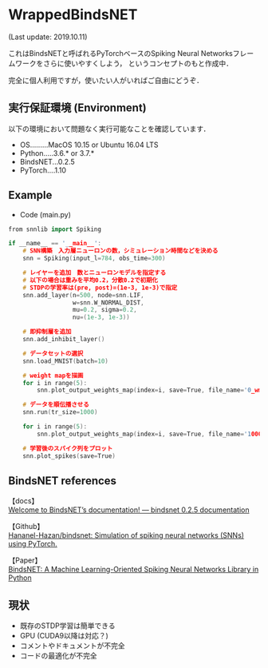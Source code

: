 # WrappedBindsNET
(Last update: 2019.10.11)  
  
これはBindsNETと呼ばれるPyTorchベースのSpiking Neural Networksフレームワークをさらに使いやすくしよう，
というコンセプトのもと作成中．  

完全に個人利用ですが，使いたい人がいればご自由にどうぞ．

## 実行保証環境 (Environment)
以下の環境において問題なく実行可能なことを確認しています．  

* OS.........MacOS 10.15 or Ubuntu 16.04 LTS
* Python.....3.6.* or 3.7.*
* BindsNET...0.2.5
* PyTorch....1.10

## Example
* Code (main.py)
```cpp
from snnlib import Spiking

if __name__ == '__main__':
    # SNN構築　入力層ニューロンの数，シミュレーション時間などを決める
    snn = Spiking(input_l=784, obs_time=300)

    # レイヤーを追加　数とニューロンモデルを指定する
    # 以下の場合は重みを平均0.2，分散0.2で初期化
    # STDPの学習率は(pre, post)=(1e-3, 1e-3)で指定
    snn.add_layer(n=500, node=snn.LIF,
                  w=snn.W_NORMAL_DIST,
                  mu=0.2, sigma=0.2,
                  nu=(1e-3, 1e-3))

    # 即抑制層を追加
    snn.add_inhibit_layer()

    # データセットの選択
    snn.load_MNIST(batch=10)

    # weight mapを描画
    for i in range(5):
        snn.plot_output_weights_map(index=i, save=True, file_name='0_wmp_'+str(i)+'.png')

    # データを順伝播させる
    snn.run(tr_size=1000)

    for i in range(5):
        snn.plot_output_weights_map(index=i, save=True, file_name='1000_wmp_'+str(i)+'.png')

    # 学習後のスパイク列をプロット
    snn.plot_spikes(save=True)

```

## BindsNET references
【docs】  
 [Welcome to BindsNET’s documentation! &mdash; bindsnet 0.2.5 documentation](https://bindsnet-docs.readthedocs.io)  
 
【Github】  
[Hananel-Hazan/bindsnet: Simulation of spiking neural networks (SNNs) using PyTorch.](https://github.com/Hananel-Hazan/bindsnet)  

【Paper】  
[BindsNET: A Machine Learning-Oriented Spiking Neural Networks Library in Python](https://www.frontiersin.org/articles/10.3389/fninf.2018.00089/full)

## 現状
* 既存のSTDP学習は簡単できる
* GPU (CUDA9以降は対応？)
* コメントやドキュメントが不完全
* コードの最適化が不完全
